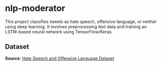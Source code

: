 # nlp-moderator
This project classifies tweets as hate speech, offensive language, or neither using deep learning. It involves preprocessing text data and training an LSTM-based neural network using TensorFlow/Keras.

## Dataset
**Source**: [Hate Speech and Offensive Language Dataset](https://www.kaggle.com/datasets/mrmorj/hate-speech-and-offensive-language-dataset/data)
